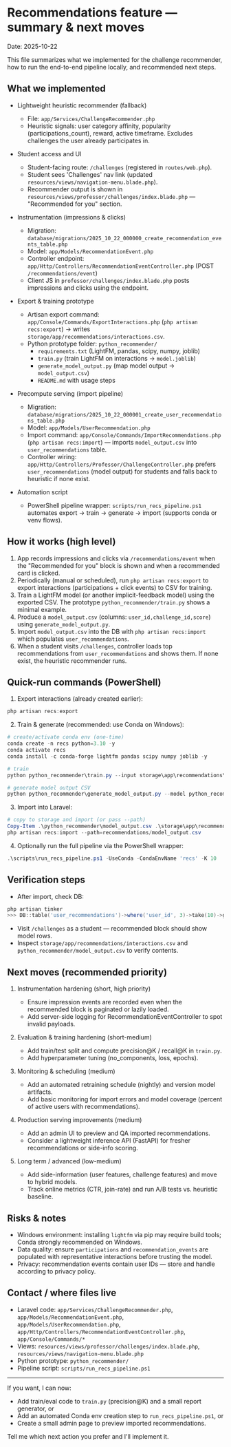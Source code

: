 # Recommendations feature — summary & next moves

Date: 2025-10-22

This file summarizes what we implemented for the challenge recommender, how to run the end-to-end pipeline locally, and recommended next steps.

## What we implemented

- Lightweight heuristic recommender (fallback)
  - File: `app/Services/ChallengeRecommender.php`
  - Heuristic signals: user category affinity, popularity (participations_count), reward, active timeframe. Excludes challenges the user already participates in.

- Student access and UI
  - Student-facing route: `/challenges` (registered in `routes/web.php`).
  - Student sees 'Challenges' nav link (updated `resources/views/navigation-menu.blade.php`).
  - Recommender output is shown in `resources/views/professor/challenges/index.blade.php` — "Recommended for you" section.

- Instrumentation (impressions & clicks)
  - Migration: `database/migrations/2025_10_22_000000_create_recommendation_events_table.php`
  - Model: `app/Models/RecommendationEvent.php`
  - Controller endpoint: `app/Http/Controllers/RecommendationEventController.php` (POST `/recommendations/event`)
  - Client JS in `professor/challenges/index.blade.php` posts impressions and clicks using the endpoint.

- Export & training prototype
  - Artisan export command: `app/Console/Commands/ExportInteractions.php` (`php artisan recs:export`) -> writes `storage/app/recommendations/interactions.csv`.
  - Python prototype folder: `python_recommender/`
    - `requirements.txt` (LightFM, pandas, scipy, numpy, joblib)
    - `train.py` (train LightFM on interactions -> `model.joblib`)
    - `generate_model_output.py` (map model output -> `model_output.csv`)
    - `README.md` with usage steps

- Precompute serving (import pipeline)
  - Migration: `database/migrations/2025_10_22_000001_create_user_recommendations_table.php`
  - Model: `app/Models/UserRecommendation.php`
  - Import command: `app/Console/Commands/ImportRecommendations.php` (`php artisan recs:import`) — imports `model_output.csv` into `user_recommendations` table.
  - Controller wiring: `app/Http/Controllers/Professor/ChallengeController.php` prefers `user_recommendations` (model output) for students and falls back to heuristic if none exist.

- Automation script
  - PowerShell pipeline wrapper: `scripts/run_recs_pipeline.ps1` automates export -> train -> generate -> import (supports conda or venv flows).

## How it works (high level)

1. App records impressions and clicks via `/recommendations/event` when the "Recommended for you" block is shown and when a recommended card is clicked.
2. Periodically (manual or scheduled), run `php artisan recs:export` to export interactions (participations + click events) to CSV for training.
3. Train a LightFM model (or another implicit-feedback model) using the exported CSV. The prototype `python_recommender/train.py` shows a minimal example.
4. Produce a `model_output.csv` (columns: `user_id,challenge_id,score`) using `generate_model_output.py`.
5. Import `model_output.csv` into the DB with `php artisan recs:import` which populates `user_recommendations`.
6. When a student visits `/challenges`, controller loads top recommendations from `user_recommendations` and shows them. If none exist, the heuristic recommender runs.

## Quick-run commands (PowerShell)

1) Export interactions (already created earlier):
```powershell
php artisan recs:export
```

2) Train & generate (recommended: use Conda on Windows):
```powershell
# create/activate conda env (one-time)
conda create -n recs python=3.10 -y
conda activate recs
conda install -c conda-forge lightfm pandas scipy numpy joblib -y

# train
python python_recommender\train.py --input storage\app\recommendations\interactions.csv --output python_recommender\model.joblib

# generate model output CSV
python python_recommender\generate_model_output.py --model python_recommender\model.joblib --output python_recommender\model_output.csv --k 10
```

3) Import into Laravel:
```powershell
# copy to storage and import (or pass --path)
Copy-Item .\python_recommender\model_output.csv .\storage\app\recommendations\model_output.csv
php artisan recs:import --path=recommendations/model_output.csv
```

4) Optionally run the full pipeline via the PowerShell wrapper:
```powershell
.\scripts\run_recs_pipeline.ps1 -UseConda -CondaEnvName 'recs' -K 10
```

## Verification steps

- After import, check DB:
```powershell
php artisan tinker
>>> DB::table('user_recommendations')->where('user_id', 3)->take(10)->get();
```
- Visit `/challenges` as a student — recommended block should show model rows.
- Inspect `storage/app/recommendations/interactions.csv` and `python_recommender/model_output.csv` to verify contents.

## Next moves (recommended priority)

1. Instrumentation hardening (short, high priority)
   - Ensure impression events are recorded even when the recommended block is paginated or lazily loaded.
   - Add server-side logging for RecommendationEventController to spot invalid payloads.

2. Evaluation & training hardening (short-medium)
   - Add train/test split and compute precision@K / recall@K in `train.py`.
   - Add hyperparameter tuning (no_components, loss, epochs).

3. Monitoring & scheduling (medium)
   - Add an automated retraining schedule (nightly) and version model artifacts.
   - Add basic monitoring for import errors and model coverage (percent of active users with recommendations).

4. Production serving improvements (medium)
   - Add an admin UI to preview and QA imported recommendations.
   - Consider a lightweight inference API (FastAPI) for fresher recommendations or side-info scoring.

5. Long term / advanced (low-medium)
   - Add side-information (user features, challenge features) and move to hybrid models.
   - Track online metrics (CTR, join-rate) and run A/B tests vs. heuristic baseline.

## Risks & notes

- Windows environment: installing `lightfm` via pip may require build tools; Conda strongly recommended on Windows.
- Data quality: ensure `participations` and `recommendation_events` are populated with representative interactions before trusting the model.
- Privacy: recommendation events contain user IDs — store and handle according to privacy policy.

## Contact / where files live

- Laravel code: `app/Services/ChallengeRecommender.php`, `app/Models/RecommendationEvent.php`, `app/Models/UserRecommendation.php`, `app/Http/Controllers/RecommendationEventController.php`, `app/Console/Commands/*`
- Views: `resources/views/professor/challenges/index.blade.php`, `resources/views/navigation-menu.blade.php`
- Python prototype: `python_recommender/`
- Pipeline script: `scripts/run_recs_pipeline.ps1`

---

If you want, I can now:
- Add train/eval code to `train.py` (precision@K) and a small report generator, or
- Add an automated Conda env creation step to `run_recs_pipeline.ps1`, or
- Create a small admin page to preview imported recommendations.

Tell me which next action you prefer and I'll implement it.
